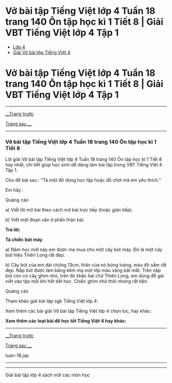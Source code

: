 # Vở bài tập Tiếng Việt lớp 4 Tuần 18 trang 140 Ôn tập học kì 1 Tiết 8 | Giải VBT Tiếng Việt lớp 4 Tập 1

  * [Lớp 4](https://vietjack.com/series/lop-4.jsp)
  * [Giải Vở bài tập Tiếng Việt 4](https://vietjack.com/giai-vo-bai-tap-tieng-viet-4/index.jsp)



# Vở bài tập Tiếng Việt lớp 4 Tuần 18 trang 140 Ôn tập học kì 1 Tiết 8 | Giải VBT Tiếng Việt lớp 4 Tập 1

* * *

[__Trang trước](https://vietjack.com/giai-vo-bai-tap-tieng-viet-4/tuan-18.jsp)

[Trang sau __](https://vietjack.com/giai-vo-bai-tap-tieng-viet-4/tuan-18.jsp)

* * *

### Vở bài tập Tiếng Việt lớp 4 Tuần 18 trang 140 Ôn tập học kì 1 Tiết 8

Lời giải Vở bài tập Tiếng Việt lớp 4 Tuần 18 trang 140 Ôn tập học kì 1 Tiết 8 hay nhất, chi tiết giúp học sinh dễ dàng làm bài tập trong VBT Tiếng Việt 4 Tập 1.

Cho đề bài sau : “Tả một đồ dùng học tập hoặc đồ chơi mà em yêu thích.”

Em hãy :

Quảng cáo

a) Viết lời mở bài theo cách mở bài trực tiếp (hoặc gián tiếp).

b) Viết một đoạn văn ở phần thân bài.

**Trả lời:**

**Tả chiếc bút máy**.

a) Năm học mới này em được mẹ mua cho một cây bút máy. Đó là một cây bút hiệu Thiên Long rất đẹp.

b) Cây bút của em dài chừng 13cm, thân của nó bóng loáng, màu đỏ sẫm rất đẹp. Nắp bút được làm bằng kẽm mạ một lớp màu vàng bắt mắt. Trên nắp bút còn có cây ghim nhỏ, trên đó khắc hai chữ Thiên Long, em dùng để gài viết vào tập mỗi khi hết tiết học. Chiếc ghim nhỏ thôi nhưng rất tiện.

Quảng cáo

Tham khảo giải bài tập sgk Tiếng Việt lớp 4:

Xem thêm các bài giải Vở bài tập Tiếng Việt lớp 4 chọn lọc, hay khác:

**Xem thêm các loạt bài để học tốt Tiếng Việt 4 hay khác:**

* * *

[__Trang trước](https://vietjack.com/giai-vo-bai-tap-tieng-viet-4/tuan-18.jsp)

[Trang sau __](https://vietjack.com/giai-vo-bai-tap-tieng-viet-4/tuan-18.jsp)

tuan-18.jsp

* * *

* * *

Giải bài tập lớp 4 sách mới các môn học
